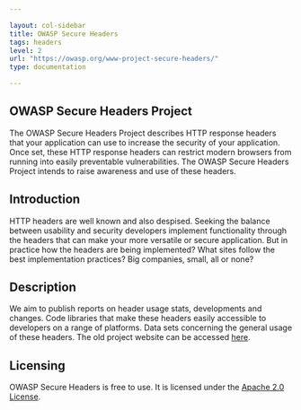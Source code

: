 ```yaml
---

layout: col-sidebar
title: OWASP Secure Headers
tags: headers
level: 2
url: "https://owasp.org/www-project-secure-headers/"
type: documentation

---
```

## OWASP Secure Headers Project

The OWASP Secure Headers Project describes HTTP response headers that your application can use to increase the security of your application. Once set, these HTTP response headers can restrict modern browsers from running into easily preventable vulnerabilities. The OWASP Secure Headers Project intends to raise awareness and use of these headers.

## Introduction

HTTP headers are well known and also despised. Seeking the balance between usability and security developers implement functionality through the headers that can make your more versatile or secure application. But in practice how the headers are being implemented? What sites follow the best implementation practices? Big companies, small, all or none?

## Description

We aim to publish reports on header usage stats, developments and changes. Code libraries that make these headers easily accessible to developers on a range of platforms. Data sets concerning the general usage of these headers.
The old project website can be accessed [here](https://wiki.owasp.org/index.php/OWASP_Secure_Headers_Project).

## Licensing

OWASP Secure Headers is free to use. It is licensed under the [Apache 2.0 License](LICENSE).
